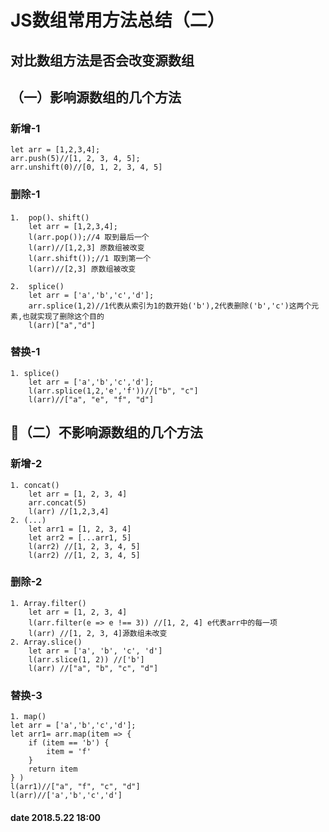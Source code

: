 # JS数组常用方法总结（二）

## 对比数组方法是否会改变源数组

## （一）影响源数组的几个方法

### 新增-1

    let arr = [1,2,3,4];
    arr.push(5)//[1, 2, 3, 4, 5];
    arr.unshift(0)//[0, 1, 2, 3, 4, 5]

### 删除-1

    1.  pop()、shift()
        let arr = [1,2,3,4];
        l(arr.pop());//4 取到最后一个
        l(arr)//[1,2,3] 原数组被改变
        l(arr.shift());//1 取到第一个
        l(arr)//[2,3] 原数组被改变

    2.  splice()
        let arr = ['a','b','c','d'];
        arr.splice(1,2)//1代表从索引为1的数开始('b'),2代表删除('b','c')这两个元素,也就实现了删除这个目的
        l(arr)["a","d"]

### 替换-1

    1. splice()
        let arr = ['a','b','c','d'];
        l(arr.splice(1,2,'e','f'))//["b", "c"]
        l(arr)//["a", "e", "f", "d"]

## （二）不影响源数组的几个方法

### 新增-2

    1. concat()
        let arr = [1, 2, 3, 4]
        arr.concat(5)
        l(arr) //[1,2,3,4]
    2. (...)
        let arr1 = [1, 2, 3, 4]
        let arr2 = [...arr1, 5]
        l(arr2) //[1, 2, 3, 4, 5]
        l(arr2) //[1, 2, 3, 4, 5]

### 删除-2

    1. Array.filter()
        let arr = [1, 2, 3, 4]
        l(arr.filter(e => e !== 3)) //[1, 2, 4] e代表arr中的每一项
        l(arr) //[1, 2, 3, 4]源数组未改变
    2. Array.slice()
        let arr = ['a', 'b', 'c', 'd']
        l(arr.slice(1, 2)) //['b']
        l(arr) //["a", "b", "c", "d"]

### 替换-3

    1. map()
    let arr = ['a','b','c','d'];
    let arr1= arr.map(item => {
        if (item == 'b') {
            item = 'f'
        }
        return item
    } )
    l(arr1)//["a", "f", "c", "d"]
    l(arr)//['a','b','c','d']

#### date 2018.5.22 18:00